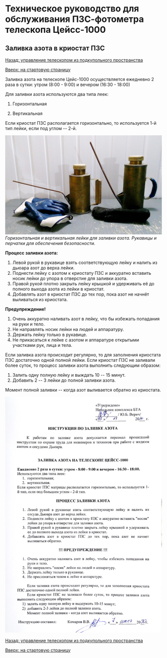 # Техническое руководство для обслуживания ПЗС-фотометра телескопа Цейсс-1000

## Заливка азота в криостат ПЗС


[Назад: управление телескопом из подкупольного пространства](InDomeControl.md)

[Вверх: на стартовую страницу](index.md)

Заливка азота на телескопе Цейс-1000 осуществляется ежедневно 2 раза в сутки: утром
 (8:00 - 9:00) и вечером (16:30 - 18:00)
 
Для заливки азота используются два типа леек: 

1. Горизонтальная

2. Вертикальная

Если криостат ПЗС располагается горизонтально, то используется 1-й тип лейки, если под углом -- 2-й.

![Горизонтальная и вертикальная лейки для заливки азота. Рукавицы и перчатки для обеспечения безопасности.](fig/leiki.jpg)
*Горизонтальная и вертикальная лейки для заливки азота. Рукавицы и перчатки для обеспечения безопасности.*



**Процесс заливки азота:**

1. Левой рукой в рукавице взять соответствующую лейку и налить из дьюара азот до верха лейки.
2. Поднести лейку с азотом к криостату ПЗС и аккуратно вставить носик лейки до упора в отверстие для заливки азота.
3. Правой рукой плотно закрыть лейку крышкой и удерживать её до полного выхода азота из лейки в криостат. 
4. Добавлять азот в криостат ПЗС до тех пор, пока азот не начнёт выливаться из криостата.



**Предупреждение!**

1. Очень аккуратно наливать азот в лейку, что бы избежать попадания на руки и тело.
2. Не направлять носик лейки на людей и аппаратуру.
3. Держать лейку только в рукавице.
4. Не прикасаться к лейке с азотом и аппаратуре открытыми участками рук, лица и тела.




Если заливка азота происходит регулярно, то для заполнения криостата ПЗС достаточно одной полной лейки.
Если криостат ПЗС не заливали более суток, то процесс заливки азота выполнить следующим образом: 

1. Залить одну полную лейку и выждать 10 -- 15 минут.
2. Добавить 2 -- 3 лейки до полной заливки азота.


Момент полной заливки -- когда азот выливается обратно из криостата.


![Инструкция по заливке азота](fig/AzotZ1000.jpg)

[Назад: управление телескопом из подкупольного пространства](InDomeControl.md)

[Вверх: на стартовую страницу](index.md)

